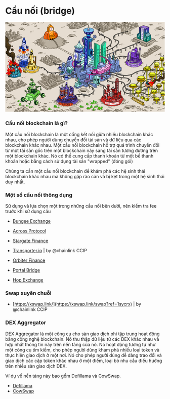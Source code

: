 # Cầu nối (bridge)

![Casino](images/casino-on-mars.png)

### Cầu nối blockchain là gì?

Một cầu nối blockchain là một cổng kết nối giữa nhiều blockchain khác nhau, cho phép người dùng chuyển đổi tài sản và dữ liệu qua các blockchain khác nhau. Một cầu nối blockchain hỗ trợ quá trình chuyển đổi từ một tài sản gốc trên một blockchain này sang tài sản tương đương trên một blockchain khác. Nó có thể cung cấp thanh khoản từ một bể thanh khoản hoặc bằng cách sử dụng tài sản "wrapped" (đóng gói)

Chúng ta cần một cầu nối blockchain để khám phá các hệ sinh thái blockchain khác nhau mà không gặp rào cản và bị kẹt trong một hệ sinh thái duy nhất.

### Một số cầu nối thông dụng 

Sử dụng và lựa chọn một trong những cầu nối bên dưới, nên kiểm tra fee trước khi sử dụng cầu

   - [Bungee Exchange](https://www.bungee.exchange/)<base target="_blank">

   - [Across Protocol](https://across.to?ref=0x210d1C4c1e94c52edd53039190A3eA43C35e9506)<base target="_blank">

   - [Stargate Finance](https://stargate.finance/)<base target="_blank">

   - [Transporter.io](https://www.transporter.io/)<base target="_blank"> | by @chainlink CCIP

   - [Orbiter Finance](https://www.orbiter.finance/)<base target="_blank">

   - [Portal Bridge](https://www.portalbridge.com/#/transfer)<base target="_blank">

   - [Hop Exchange](https://hop.exchange/)<base target="_blank">

### Swap xuyên chuỗi

   - [https://xswap.link/](https://xswap.link/swap?ref=1sycrx)<base target="_blank"> | by @chainlink CCIP

### DEX Aggregator

DEX Aggregator là một công cụ cho sàn giao dịch phi tập trung hoạt động bằng công nghệ blockchain. Nó thu thập dữ liệu từ các DEX khác nhau và hợp nhất thông tin này trên nền tảng của nó. Nó hoạt động tương tự như một công cụ tìm kiếm, cho phép người dùng khám phá nhiều loại token và thực hiện giao dịch ở một nơi. Nó cho phép người dùng dễ dàng trao đổi và giao dịch các cặp token khác nhau ở một điểm, loại bỏ nhu cầu điều hướng trên nhiều sàn giao dịch DEX.

Ví dụ về nền tảng này bao gồm Defillama và CowSwap.

  - [Defillama](https://swap.defillama.com/)<base target="_blank">
  - [CowSwap](https://swap.cow.fi/)<base target="_blank">

   


